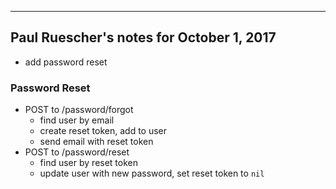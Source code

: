 -----------------------------------------
Paul Ruescher's notes for October 1, 2017 
-----------------------------------------

* add password reset

### Password Reset
* POST to /password/forgot
  * find user by email
  * create reset token, add to user
  * send email with reset token
* POST to /password/reset
  * find user by reset token
  * update user with new password, set reset token to `nil`

